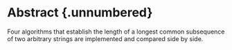 # Abstract {.unnumbered}

<!-- This is the abstract -->

Four algorithms that establish the length of a longest common subsequence
of two arbitrary strings are implemented and compared side by side.


